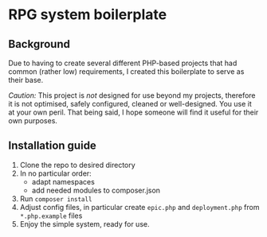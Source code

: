 # RPG system boilerplate

## Background
Due to having to create several different PHP-based projects that had common (rather low) requirements, I created this boilerplate to serve as their base.

*Caution:* This project is *not* designed for use beyond my projects, therefore it is not optimised, safely configured, cleaned or well-designed. You use it at your own peril. That being said, I hope someone will find it useful for their own purposes.

## Installation guide
1. Clone the repo to desired directory
1. In no particular order:
    * adapt namespaces
    * add needed modules to composer.json
1. Run `composer install`
1. Adjust config files, in particular create `epic.php` and `deployment.php` from `*.php.example` files
1. Enjoy the simple system, ready for use.
